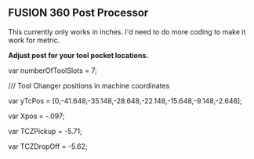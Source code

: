 ## FUSION 360 Post Processor

This currently only works in inches. I'd need to do more coding to make it work for metric.

**Adjust post for your tool pocket locations.**


var numberOfToolSlots = 7;

/// Tool Changer positions in machine coordinates

var yTcPos = [0,-41.648,-35.148,-28.648,-22.148,-15.648,-9.148,-2.648];

var Xpos = -.097;

var TCZPickup = -5.71;

var TCZDropOff = -5.62;
